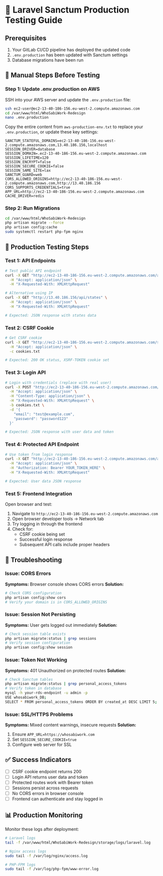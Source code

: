# 🧪 Laravel Sanctum Production Testing Guide

## Prerequisites
1. Your GitLab CI/CD pipeline has deployed the updated code
2. `.env.production` has been updated with Sanctum settings
3. Database migrations have been run

## 🔧 Manual Steps Before Testing

### Step 1: Update .env.production on AWS
SSH into your AWS server and update the `.env.production` file:

```bash
ssh ec2-user@ec2-13-40-186-156.eu-west-2.compute.amazonaws.com
cd /var/www/html/WhoSabiWork-Redesign
nano .env.production
```

Copy the entire content from `aws-production-env.txt` to replace your `.env.production`, or update these key settings:
```env
SANCTUM_STATEFUL_DOMAINS=ec2-13-40-186-156.eu-west-2.compute.amazonaws.com,13.40.186.156,localhost
SESSION_DRIVER=database
SESSION_DOMAIN=.ec2-13-40-186-156.eu-west-2.compute.amazonaws.com
SESSION_LIFETIME=120
SESSION_ENCRYPT=false
SESSION_SECURE_COOKIE=false
SESSION_SAME_SITE=lax
SANCTUM_GUARD=web
CORS_ALLOWED_ORIGINS=http://ec2-13-40-186-156.eu-west-2.compute.amazonaws.com,http://13.40.186.156
CORS_SUPPORTS_CREDENTIALS=true
APP_URL=http://ec2-13-40-186-156.eu-west-2.compute.amazonaws.com
CACHE_DRIVER=redis
```

### Step 2: Run Migrations
```bash
cd /var/www/html/WhoSabiWork-Redesign
php artisan migrate --force
php artisan config:cache
sudo systemctl restart php-fpm nginx
```

## 🧪 Production Testing Steps

### Test 1: API Endpoints
```bash
# Test public API endpoint
curl -X GET "http://ec2-13-40-186-156.eu-west-2.compute.amazonaws.com/api/states" \
  -H "Accept: application/json" \
  -H "X-Requested-With: XMLHttpRequest"

# Alternative using IP
curl -X GET "http://13.40.186.156/api/states" \
  -H "Accept: application/json" \
  -H "X-Requested-With: XMLHttpRequest"

# Expected: JSON response with states data
```

### Test 2: CSRF Cookie
```bash
# Get CSRF cookie
curl -X GET "http://ec2-13-40-186-156.eu-west-2.compute.amazonaws.com/sanctum/csrf-cookie" \
  -H "Accept: application/json" \
  -c cookies.txt

# Expected: 200 OK status, XSRF-TOKEN cookie set
```

### Test 3: Login API
```bash
# Login with credentials (replace with real user)
curl -X POST "http://ec2-13-40-186-156.eu-west-2.compute.amazonaws.com/api/login" \
  -H "Accept: application/json" \
  -H "Content-Type: application/json" \
  -H "X-Requested-With: XMLHttpRequest" \
  -b cookies.txt \
  -d '{
    "email": "test@example.com",
    "password": "password123"
  }'

# Expected: JSON response with user data and token
```

### Test 4: Protected API Endpoint
```bash
# Use token from login response
curl -X GET "http://ec2-13-40-186-156.eu-west-2.compute.amazonaws.com/api/user" \
  -H "Accept: application/json" \
  -H "Authorization: Bearer YOUR_TOKEN_HERE" \
  -H "X-Requested-With: XMLHttpRequest"

# Expected: User data JSON response
```

### Test 5: Frontend Integration
Open browser and test:
1. Navigate to `http://ec2-13-40-186-156.eu-west-2.compute.amazonaws.com`
2. Open browser developer tools → Network tab
3. Try logging in through the frontend
4. Check for:
   - CSRF cookie being set
   - Successful login response
   - Subsequent API calls include proper headers

## 🐛 Troubleshooting

### Issue: CORS Errors
**Symptoms:** Browser console shows CORS errors
**Solution:**
```bash
# Check CORS configuration
php artisan config:show cors
# Verify your domain is in CORS_ALLOWED_ORIGINS
```

### Issue: Session Not Persisting
**Symptoms:** User gets logged out immediately
**Solution:**
```bash
# Check session table exists
php artisan migrate:status | grep sessions
# Verify session configuration
php artisan config:show session
```

### Issue: Token Not Working
**Symptoms:** 401 Unauthorized on protected routes
**Solution:**
```bash
# Check Sanctum tables
php artisan migrate:status | grep personal_access_tokens
# Verify token in database
mysql -h your-rds-endpoint -u admin -p
USE whosabiwork_DB;
SELECT * FROM personal_access_tokens ORDER BY created_at DESC LIMIT 5;
```

### Issue: SSL/HTTPS Problems
**Symptoms:** Mixed content warnings, insecure requests
**Solution:**
1. Ensure `APP_URL=https://whosabiwork.com`
2. Set `SESSION_SECURE_COOKIE=true`
3. Configure web server for SSL

## ✅ Success Indicators
- [ ] CSRF cookie endpoint returns 200
- [ ] Login API returns user data and token
- [ ] Protected routes work with Bearer token
- [ ] Sessions persist across requests
- [ ] No CORS errors in browser console
- [ ] Frontend can authenticate and stay logged in

## 📊 Production Monitoring
Monitor these logs after deployment:
```bash
# Laravel logs
tail -f /var/www/html/WhoSabiWork-Redesign/storage/logs/laravel.log

# Nginx access logs
sudo tail -f /var/log/nginx/access.log

# PHP-FPM logs
sudo tail -f /var/log/php-fpm/www-error.log
```
